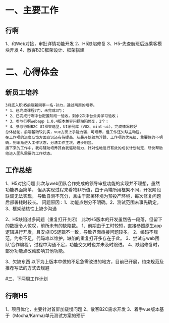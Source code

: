 # 一、主要工作
## 行啊

1、和Web对接，审批详情功能开发
2、H5缺陷修复
3、H5-先查航班后选乘客模块开发
4、散客B2C框架设计、框架搭建

# 二、心得体会
## 新员工培养
    3月底入职H5前端新同事一名-孙力，通过两周的培养。
    * 1、已完成课程7门，未完成3门；
    * 2、已完成行啊中台配置阶段一验收，剩余2次中台业务学习验收；
    * 3、参与行啊webapp 1.0.4版本兼容问题缺陷修复，2个；
    * 4、参与行啊B2C UI框架选型，UI示例库（VUX、mint-ui），完成情况较好
    总体结论，前端基础较扎实，vue方面上手能力强，可培养，但工作还欠缺主动性，
    在工作项的进度反馈方面意识还有待提高，从最开始较为浮躁，工作项的优先级、重要性的不明确，到渐渐进入工作状态，分清工作主次，进步明显。
    接下来的工作中，我将辅助培养其自我驱动能力，针对性地进行有效的成长计划制定，尽快帮助他进入团队需要的工作状态。

## 工作总结
1、H5对接问题
    此次与web团队合作完成的领导审批功能的实现并不理想，虽然功能界面简单，
    但从实现过程来看物非所值，由于两端所用框架不同，开发阶段联调无法实现，
    导致自测不充分，且由于部署环境为预投产环境，每次修复问题后部署耗时较长。
    问题原因：1、功能点划分不明确。2、测试范围未事先确定。3、框架结核性上缺少沟通

2、H5缺陷过多问题（重复打开关闭）
    此次H5版本的开发虽然告一段落，但留下的数据令人惊叹，前所未有的缺陷数。
    1、前期由于工时较短，直接参照原生app逻辑进行开发，且安卓IOS逻辑不一致，导致界面串接问题较多。
    2、编码不规范，约束不足，代码难以维护，缺陷的重复打开多存在于此。
    3、尝试与web团队’合作编程‘，过程中沟通不足，功能交叉时也并未及时跟进。
    4、缺陷修复时，部分功能点改动影响其他功能。

3、欠缺东西
    以下为上版本中做的不足急需改进的地方，目前已开展，约束规范及推荐写法的方式去规避


#三、下两周工作计划
## 行啊H5
1、项目优化，主要针对首屏加载慢问题
2、散客B2C需求开发
3、着手vue版本基于（Mocha/Karma)单元测试方案的预研